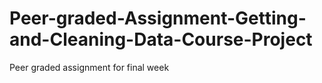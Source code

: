 # Peer-graded-Assignment-Getting-and-Cleaning-Data-Course-Project
Peer graded assignment for final week 

